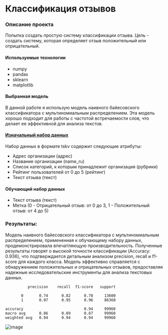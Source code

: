 # Классификация отзывов
### Описание проекта
Попытка создать простую систему классификации отзыва. Цель - создать систему, которая определяет отзыв положительный или отрицательный.
#### Используемые технологии
- numpy
- pandas
- sklearn
- matplotlib

#### Выбранная модель 
В данной работе я использую модель наивного байесовского классификатора с мультиномиальным распределением. Эта модель хорошо подходит для работы с частотой встречаемости слов, что делает ее эффективной для анализа текстов.

#### [Изначальный набор данных](https://github.com/yandex/geo-reviews-dataset-2023)

Набор данных в формате tskv содержит следующие атрибуты: 
- Адрес организации (адрес)
- Название организации (name_ru)
- Список категорий, к которым принадлежит организация (рубрики)
- Рейтинг пользователей от 0 до 5 (рейтинг)
- Текст отзыва (текст)

#### Обучающий набор данных

- Текст отзыва (текст)
- Метка (0 - Отрицательный отзыв: от 0 до 3, 1 - Положительный отзыв: от 4 до 5)



### Результаты:

Модель наивного байесовского классификатора с мультиномиальным распределением, примененная к обучающему набору данных, продемонстрировала впечатляющую производительность. Полученные результаты говорят о высокой точности классификации (Accuracy: 0.936), что подтверждается детальным анализом precision, recall и f1-score для каждого класса. Модель эффективно справляется с обнаружением положительных и отрицательных отзывов, предоставляя надежные исследовательские инструменты для анализа текстовых данных.

              precision    recall  f1-score   support

           0       0.74      0.82      0.78     13600
           1       0.97      0.95      0.96     86360

    accuracy                           0.94     99960
    macro avg      0.86      0.89      0.87     99960
    weighted avg   0.94      0.94      0.94     99960

![image](https://github.com/fluke8/ReviewClassification/assets/84039753/73252b5b-94a7-4165-95a3-f6fae23e5e1d)

